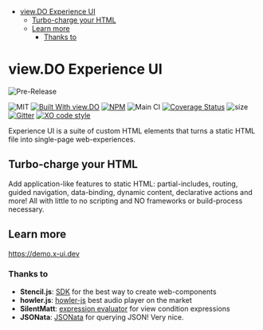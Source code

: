 <!-- START doctoc generated TOC please keep comment here to allow auto update -->
<!-- DON'T EDIT THIS SECTION, INSTEAD RE-RUN doctoc TO UPDATE -->

- [view.DO Experience UI](#viewdo-experience-ui)
  - [Turbo-charge your HTML](#turbo-charge-your-html)
  - [Learn more](#learn-more)
    - [Thanks to](#thanks-to)

<!-- END doctoc generated TOC please keep comment here to allow auto update -->

# view.DO Experience UI

![Pre-Release](https://via.placeholder.com/728x90/333333/FFFFFF?text=PREVIEW+RELEASE:ALPHA+0.1)

![MIT](https://img.shields.io/github/license/viewdo/experience-ui) [![Built With view.DO](https://img.shields.io/badge/view.DO-DXP-1c6d9a)](https://view.do) [![NPM](https://img.shields.io/npm/v/@viewdo/x-ui)](https://www.npmjs.com/package/@viewdo/x-ui) ![Main CI](https://github.com/viewdo/x-ui/workflows/Main%20CI/badge.svg) [![Coverage Status](https://coveralls.io/repos/github/viewdo/x-ui/badge.svg)](https://coveralls.io/github/viewdo/x-ui) ![size](https://img.shields.io/bundlephobia/min/@viewdo/x-ui) [![Gitter](https://badges.gitter.im/viewdo/x-ui.svg)](https://gitter.im/viewdo/x-ui?utm_source=badge&utm_medium=badge&utm_campaign=pr-badge) [![XO code style](https://img.shields.io/badge/code_style-XO-5ed9c7.svg)](https://github.com/xojs/xo)

Experience UI is a suite of custom HTML elements that turns a static HTML file into single-page web-experiences.

## Turbo-charge your HTML

Add application-like features to static HTML: partial-includes, routing, guided navigation, data-binding, dynamic content, declarative actions and more! All with little to no scripting and NO frameworks or build-process necessary.

## Learn more

<https://demo.x-ui.dev>


### Thanks to

- **Stencil.js**: [SDK](https://stenciljs.com) for the best way to create web-components
- **howler.js**: [howler-js](https://github.com/goldfire/howler.js) best audio player on the market
- **SilentMatt**: [expression evaluator](https://github.com/silentmatt/expr-eval) for view condition expressions
- **JSONata**: [JSONata](https://jsonata.org/) for querying JSON! Very nice.
